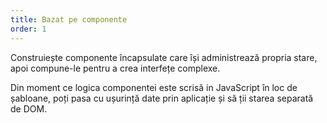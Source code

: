 ```yaml
---
title: Bazat pe componente
order: 1
---
```


Construiește componente încapsulate care își administrează propria stare, apoi compune-le pentru a crea interfețe complexe.

Din moment ce logica componentei este scrisă in JavaScript în loc de șabloane, poți pasa cu ușurință date prin aplicație și să ții starea separată de DOM.
